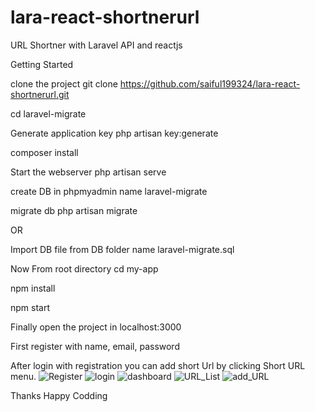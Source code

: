 # lara-react-shortnerurl
URL Shortner with Laravel API and reactjs

Getting Started

clone the project git clone https://github.com/saiful199324/lara-react-shortnerurl.git

cd laravel-migrate

Generate application key php artisan key:generate

composer install

Start the webserver php artisan serve

create DB in phpmyadmin name laravel-migrate

migrate db php artisan migrate 

OR

Import DB file from DB folder name laravel-migrate.sql

Now From root directory cd my-app

npm install

npm start

Finally open the project in localhost:3000

First register with name, email, password

After login with registration you can add short Url by clicking Short URL menu.
![Register](https://user-images.githubusercontent.com/52201329/181341128-e1cfb32c-18d2-41be-8416-920e54d81220.PNG)
![login](https://user-images.githubusercontent.com/52201329/181341379-e3e013b3-65ba-4c48-9ead-ff4d36d97429.PNG)
![dashboard](https://user-images.githubusercontent.com/52201329/181341568-cb987f18-c6fa-40d6-afcc-a44c83db502a.PNG)
![URL_List](https://user-images.githubusercontent.com/52201329/181342215-58c42c0b-a4c7-4a32-978b-27bb84c71a69.PNG)
![add_URL](https://user-images.githubusercontent.com/52201329/181342236-662876c7-a82a-488c-b5fd-5b4b24bb1821.PNG)


Thanks Happy Codding
